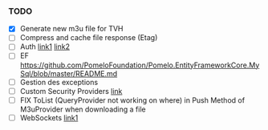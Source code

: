 ﻿### TODO
- [x] Generate new m3u file for TVH
- [ ] Compress and cache file response (Etag)
- [ ] Auth [link1](https://blogs.msdn.microsoft.com/webdev/2017/04/06/jwt-validation-and-authorization-in-asp-net-core/ ) [link2](http://luizcarlosfaria.net/blog/jwt-no-asp-net-core-standalone/)
- [ ] EF https://github.com/PomeloFoundation/Pomelo.EntityFrameworkCore.MySql/blob/master/README.md
- [ ] Gestion des exceptions
- [ ] Custom Security Providers [link](https://stormpath.com/blog/store-protect-sensitive-data-dotnet-core)
- [ ] FIX ToList (QueryProvider not working on where) in Push Method of M3uProvider when downloading a file
- [ ] WebSockets [link1](https://docs.microsoft.com/en-us/aspnet/core/fundamentals/websockets)